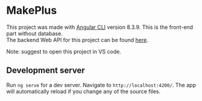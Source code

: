 # MakePlus

This project was made with [Angular CLI](https://github.com/angular/angular-cli) version 8.3.9.
This is the front-end part without database.  
The backend Web API for this project can be found [here](https://github.com/aiyuni/ProjectManagementAppWebApi).

Note: suggest to open this project in VS code.

## Development server

Run `ng serve` for a dev server. Navigate to `http://localhost:4200/`. The app will automatically reload if you change any of the source files.

